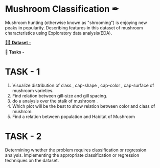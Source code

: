 # Mushroom Classification ✒
Mushroom hunting (otherwise known as "shrooming") is enjoying new peaks in popularity. Describing features in this dataset of mushroom characteristics using Exploratory data analysis(EDA).

[**👩‍💻 Dataset -**](https://www.kaggle.com/datasets/uciml/mushroom-classification)

**📌 Tasks -**
# TASK - 1
1. Visualize distribution of class , cap-shape , cap-color , cap-surface of mushroom varieties.
2. Find relation between gill-size and gill spacing.
3. do a analysis over the stalk of mushroom .
4. Which plot will be the best to show relation between color and class of mushrom.
5. Find a relation between population and Habitat of Mushroom

# TASK - 2
Determining whether the problem requires classification or regression analysis.
Implementing the appropriate classification or regression techniques on the dataset.
